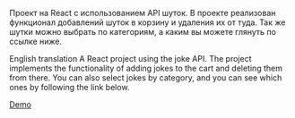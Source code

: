 Проект на React с использованием API шуток. В проекте реализован функционал добавлений шуток в корзину и удаления их от туда. Так же шутки можно выбрать по категориям, а каким вы можете глянуть по ссылке ниже.

English translation
A React project using the joke API. The project implements the functionality of adding jokes to the cart and deleting them from there. You can also select jokes by category, and you can see which ones by following the link below.

[Demo](https://deffalko.github.io/react-jokes/)
